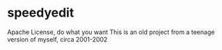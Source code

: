# speedyedit

Apache License, do what you want
This is an old project from a teenage version of myself, circa 2001-2002
